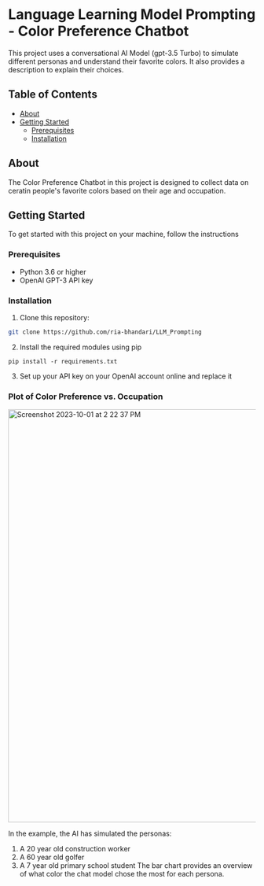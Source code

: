 # Language Learning Model Prompting - Color Preference Chatbot

This project uses a conversational AI Model (gpt-3.5 Turbo) to simulate different personas and understand their favorite colors. It also provides a description to explain their choices. 

## Table of Contents 

- [About](#about)
- [Getting Started](#getting-started)
  - [Prerequisites](#prerequisites)
  - [Installation](#installation)


## About

The Color Preference Chatbot in this project is designed to collect data on ceratin people's favorite colors based on their age and occupation.

## Getting Started

To get started with this project on your machine, follow the instructions

### Prerequisites 

- Python 3.6 or higher
- OpenAI GPT-3 API key

### Installation

1. Clone this repository:
```bash
git clone https://github.com/ria-bhandari/LLM_Prompting
```

2. Install the required modules using pip
```
pip install -r requirements.txt
```

3. Set up your API key on your OpenAI account online and replace it


### Plot of Color Preference vs. Occupation

<img width="840" alt="Screenshot 2023-10-01 at 2 22 37 PM" src="https://github.com/ria-bhandari/LLM_prompting_chatbot/assets/121469289/4419bf7d-000e-4f8e-a465-5bba72d95864">

In the example, the AI has simulated the personas: 
1. A 20 year old construction worker
2. A 60 year old golfer
3. A 7 year old primary school student
The bar chart provides an overview of what color the chat model chose the most for each persona. 


